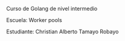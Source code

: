 Curso de Golang de nivel intermedio

Escuela: Worker pools

Estudiante: Christian Alberto Tamayo Robayo